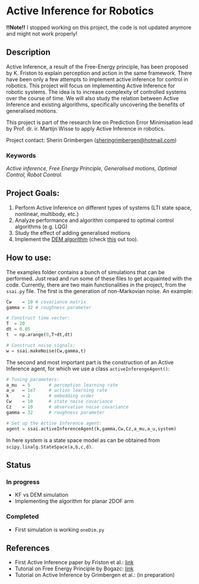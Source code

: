 # Active Inference for Robotics

**!!Note!!**
I stopped working on this project, the code is not updated anymore and might not work properly!

## Description
Active Inference, a result of the Free-Energy principle, has been proposed by K. Friston to explain perception and action in the same framework. There have been only a few attempts to implement active inference for control in robotics. This project will focus on implementing Active Inference for robotic systems. The idea is to increase complexity of controlled systems over the course of time. We will also study the relation between Active Inference and existing algorithms, specifically uncovering the benefits of generalised motions. 

This project is part of the research line on Prediction Error Minimisation lead by Prof. dr. ir. Martijn Wisse to apply Active Inference in robotics.

Project contact: Sherin Grimbergen (sheringrimbergen@hotmail.com)


### Keywords
_Active inference, Free Energy Principle, Generalised motions, Optimal Control, Robot Control._


## Project Goals:
1. Perform Active Inference on different types of systems (LTI state space, nonlinear, multibody, etc.)
2. Analyze performance and algorithm compared to optimal control algorithms (e.g. LQG)
3. Study the effect of adding generalised motions
4. Implement the [DEM algorithm](https://doi.org/10.1016/j.neuroimage.2008.02.054) (check [this](https://github.com/uclyyu/DemActiveInference/blob/master/dynamic/vid.py) out too).

## How to use:
The examples folder contains a bunch of simulations that can be performed. Just read and run some of these files to get acquainted with the code. Currently, there are two main functionalities in the project, from the `ssai.py` file. The first is the generation of non-Markovian noise. An example:

```python
Cw    = 10 # covariance matrix
gamma = 32 # roughness parameter

# Construct time vector:
T  = 20
dt = 0.05
t  = np.arange(0,T+dt,dt)

# Construct noise signals:
w = ssai.makeNoise(Cw,gamma,t)
```

The second and most important part is the construction of an Active Inference agent, for which we use a class `activeInferengeAgent()`:

```python
# Tuning parameters:
a_mu  = 5       # perception learning rate
a_u   = 1e7     # action learning rate
k     = 2       # embedding order
Cw    = 10      # state noise covariance
Cz    = 10      # observation noise covariance
gamma = 32      # roughness parameter

# Set up the Active Inference agent:
agent = ssai.activeInferenceAgent(k,gamma,Cw,Cz,a_mu,a_u,system)
```

In here *system* is a state space model as can be obtained from `scipy.linalg.StateSpace(a,b,c,d)`.

## Status

### In progress
- KF vs DEM simulation
- Implementing the algorithm for planar 2DOF arm  

### Completed
- First simulation is working `oneDim.py`

## References
- First Active Inference paper by Friston et al.: [link](https://doi.org/10.1007/s00422-010-0364-z)
- Tutorial on Free Energy Principle by Bogazc: [link](https://doi.org/10.1016/j.jmp.2015.11.003)
- Tutorial on Active Inference by Grimbergen et al.: (in preparation)

<!--
### Usefull semantics:
Find more information [here](https://about.gitlab.com/handbook/product/technical-writing/markdown-guide/)

Key function from SPM: `spm_adem`

```python
v =  np.array([1 0],[4 3])
def hello():
    return []
```

**NOTE:**
*M(i).f  = dx/dt = f(x,v,P)*    {inline function, string or m-file}
`SevDofthreeDv1simpleROS_spm_fx_robot_dem_reach_v2.m`
implements de controller in **2.18** in *Pio-Lopez* and the simulation in ROS to obtain the position and orientation of the robot links.

* In *Friston*, `spm_DEM(DEM)` only takes `DEM`, so the target position is coded within DEM as the causal states.

-->
